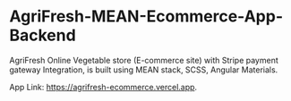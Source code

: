 # AgriFresh-MEAN-Ecommerce-App-Backend
AgriFresh Online Vegetable store (E-commerce site) with Stripe payment gateway Integration, is built using MEAN stack, SCSS, Angular Materials. 

App Link: https://agrifresh-ecommerce.vercel.app.
